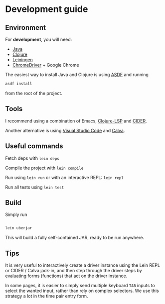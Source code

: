 # Development guide

## Environment

For **development**, you will need:

- [Java](https://openjdk.org)
- [Clojure](https://clojure.org/guides/getting_started)
- [Leiningen](https://leiningen.org)
- [ChromeDriver](https://chromedriver.chromium.org) + Google Chrome

The easiest way to install Java and Clojure is using [ASDF](https://asdf-vm.com) and running

```bash
asdf install
```

from the root of the project.

## Tools

I recommend using a combination of Emacs, [Clojure-LSP](https://clojure-lsp.io) and [CIDER](https://docs.cider.mx/cider/index.html).

Another alternative is using [Visual Studio Code](https://code.visualstudio.com) and [Calva](https://calva.io).

## Useful commands

Fetch deps with `lein deps`

Compile the project with `lein compile`

Run using `lein run` or with an interactive REPL: `lein repl`

Run all tests using `lein test`

## Build

Simply run

```bash

lein uberjar

```

This will build a fully self-contained JAR, ready to be run anywhere.

## Tips

It is very useful to interactively create a driver instance using the Lein REPL or CIDER / Calva jack-in, and then step through the driver steps by evaluating forms (functions) that act on the driver instance.

In some pages, it is easier to simply send multiple keyboard `TAB` inputs to select the wanted input, rather than rely on complex selectors. We use this strategy a lot in the time pair entry form.

